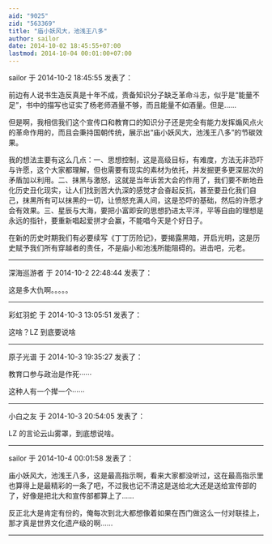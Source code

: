 ```yaml
---
aid: "9025"
zid: "563369"
title: "庙小妖风大，池浅王八多"
author: sailor
date: 2014-10-02 18:45:55+07:00
lastmod: 2014-10-04 00:01:00+07:00
---
```


sailor 于 2014-10-2 18:45:55 发表了：

前边有人说书生造反真是十年不成，责备知识分子缺乏革命斗志，似乎是“能量不足”，书中的描写也证实了杨老师酒量不够，而且能量不如酒量。但是……

但是啊，我相信我们这个宣传口和教育口的知识分子还是完全有能力发挥煽风点火的革命作用的，而且会秉持国朝传统，展示出“庙小妖风大，池浅王八多”的节碳效果。

我的想法主要有这么几点：一、思想控制，这是高级目标，有难度，方法无非恐吓与许愿，这个大家都理解，但也需要有现实的素材为依托，并发掘更多更深层次的矛盾加以利用。二、抹黑与激怒，这就是当年诉苦大会的作用了，我们要不断地丑化历史丑化现实，让人们找到苦大仇深的感觉才会奋起反抗，甚至要丑化我们自己，抹黑所有可以抹黑的一切，让愤怒充满人间，这是恐吓的基础，然后的许愿才会有效果。三、星辰与大海，要把小富即安的思想扔进太平洋，平等自由的理想是永远的指针，要重新唱起爱拼才会赢，不能唱今天是个好日子。

在新的历史时期我们有必要续写《丁丁历险记》，要揭露黑暗，开启光明，这是历史赋予我们所有穿越者的责任，不是庙小和池浅所能阻碍的。进击吧，元老。

---

深海巡游者 于 2014-10-2 22:48:44 发表了：

这是多大仇啊。。。。。

---

彩虹羽蛇 于 2014-10-3 13:05:51 发表了：

这啥？LZ 到底要说啥

---

原子光谱 于 2014-10-3 19:35:27 发表了：

教育口参与政治是作死······

这种人有一个撵一个······

---

小白之友 于 2014-10-3 20:54:05 发表了：

LZ 的言论云山雾罩，到底想说啥。

---

sailor 于 2014-10-4 00:01:58 发表了：

庙小妖风大，池浅王八多，这是最高指示啊，看来大家都没听过，这在最高指示里也算得上是最精彩的一条了吧，不过我也记不清这是送给北大还是送给宣传部的了，好像是把北大和宣传部都算上了……

反正北大是肯定有份的，俺每次到北大都想像着如果在西门做这么一付对联挂上，那才真是世界文化遗产级的啊……

---

